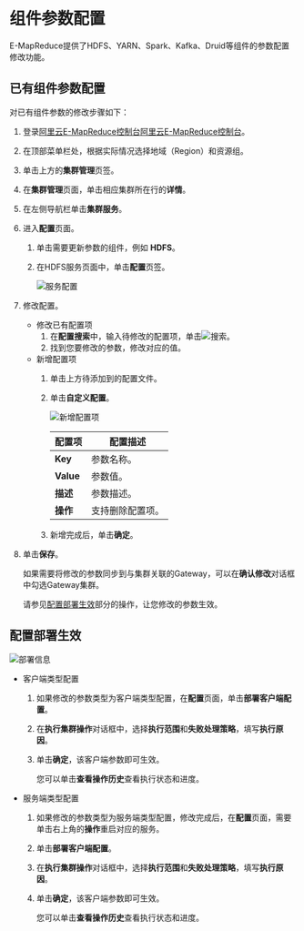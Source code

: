 # 组件参数配置

E-MapReduce提供了HDFS、YARN、Spark、Kafka、Druid等组件的参数配置修改功能。

## 已有组件参数配置

对已有组件参数的修改步骤如下：

1.  登录[阿里云E-MapReduce控制台](https://emr.console.aliyun.com/)[阿里云E-MapReduce控制台](https://partners-intl.console.aliyun.com/#/emr)。

2.  在顶部菜单栏处，根据实际情况选择地域（Region）和资源组。

3.  单击上方的**集群管理**页签。

4.  在**集群管理**页面，单击相应集群所在行的**详情**。

5.  在左侧导航栏单击**集群服务**。

6.  进入**配置**页面。

    1.  单击需要更新参数的组件，例如 **HDFS**。

    2.  在HDFS服务页面中，单击**配置**页签。

        ![服务配置](https://static-aliyun-doc.oss-accelerate.aliyuncs.com/assets/img/zh-CN/0740659951/p38140.png)

7.  修改配置。

    -   修改已有配置项
        1.  在**配置搜索**中，输入待修改的配置项，单击![搜索](https://static-aliyun-doc.oss-accelerate.aliyuncs.com/assets/img/zh-CN/0740659951/p97104.png)。
        2.  找到您要修改的参数，修改对应的值。
    -   新增配置项
        1.  单击上方待添加到的配置文件。
        2.  单击**自定义配置**。

            ![新增配置项](https://static-aliyun-doc.oss-accelerate.aliyuncs.com/assets/img/zh-CN/0740659951/p38141.png)

            |配置项|配置描述|
            |---|----|
            |**Key**|参数名称。|
            |**Value**|参数值。|
            |**描述**|参数描述。|
            |**操作**|支持删除配置项。|

        3.  新增完成后，单击**确定**。
8.  单击**保存**。

    如果需要将修改的参数同步到与集群关联的Gateway，可以在**确认修改**对话框中勾选Gateway集群。

    请参见[配置部署生效](#section_idu_ok7_gdi)部分的操作，让您修改的参数生效。


## 配置部署生效

![部署信息](https://static-aliyun-doc.oss-accelerate.aliyuncs.com/assets/img/zh-CN/0740659951/p38143.png)

-   客户端类型配置
    1.  如果修改的参数类型为客户端类型配置，在**配置**页面，单击**部署客户端配置**。
    2.  在**执行集群操作**对话框中，选择**执行范围**和**失败处理策略**，填写**执行原因**。
    3.  单击**确定**，该客户端参数即可生效。

        您可以单击**查看操作历史**查看执行状态和进度。

-   服务端类型配置
    1.  如果修改的参数类型为服务端类型配置，修改完成后，在**配置**页面，需要单击右上角的**操作**重启对应的服务。
    2.  单击**部署客户端配置**。
    3.  在**执行集群操作**对话框中，选择**执行范围**和**失败处理策略**，填写**执行原因**。
    4.  单击**确定**，该客户端参数即可生效。

        您可以单击**查看操作历史**查看执行状态和进度。


